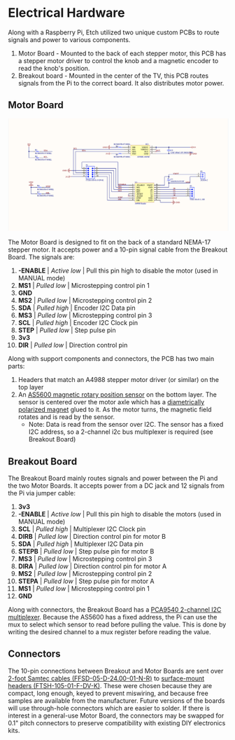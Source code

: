 # Electrical Hardware

Along with a Raspberry Pi, Etch utilized two unique custom PCBs to route signals and power to various components.

1. Motor Board - Mounted to the back of each stepper motor, this PCB has a stepper motor driver to control the knob and a magnetic encoder to read the knob's position.
2. Breakout board - Mounted in the center of the TV, this PCB routes signals from the Pi to the correct board. It also distributes motor power.

## Motor Board
![Image](https://github.com/benb116/Etch/raw/master/EE/MotorBoard/Motor%20Board%20Schematic.png)

The Motor Board is designed to fit on the back of a standard NEMA-17 stepper motor. It accepts power and a 10-pin signal cable from the Breakout Board. The signals are:

1. **-ENABLE** | *Active low* | Pull this pin high to disable the motor (used in MANUAL mode)
2. **MS1** | *Pulled low* | Microstepping control pin 1
3. **GND**
4. **MS2** | *Pulled low* | Microstepping control pin 2
5. **SDA** | *Pulled high* | Encoder I2C Data pin
6. **MS3** | *Pulled low* | Microstepping control pin 3
7. **SCL** | *Pulled high* | Encoder I2C Clock pin
8. **STEP** | *Pulled low* | Step pulse pin
9. **3v3**
10. **DIR** | *Pulled low* | Direction control pin

Along with support components and connectors, the PCB has two main parts:

1. Headers that match an A4988 stepper motor driver (or similar) on the top layer
2. An [AS5600 magnetic rotary position sensor](https://ams.com/as5600) on the bottom layer. The sensor is centered over the motor axle which has a [diametrically polarized magnet](https://www.kjmagnetics.com/magdir.asp) glued to it. As the motor turns, the magnetic field rotates and is read by the sensor.
	- Note: Data is read from the sensor over I2C. The sensor has a fixed I2C address, so a 2-channel i2c bus multiplexer is required (see Breakout Board)

## Breakout Board

The Breakout Board mainly routes signals and power between the Pi and the two Motor Boards. It accepts power from a DC jack and 12 signals from the Pi via jumper cable:

1. **3v3**
2. **-ENABLE** | *Active low* | Pull this pin high to disable the motors (used in MANUAL mode)
3. **SCL** | *Pulled high* | Multiplexer I2C Clock pin
4. **DIRB** | *Pulled low* | Direction control pin for motor B
5. **SDA** | *Pulled high* | Multiplexer I2C Data pin
6. **STEPB** | *Pulled low* | Step pulse pin for motor B
7. **MS3** | *Pulled low* | Microstepping control pin 3
8. **DIRA** | *Pulled low* | Direction control pin for motor A
9. **MS2** | *Pulled low* | Microstepping control pin 2
10. **STEPA** | *Pulled low* | Step pulse pin for motor A
11. **MS1** | *Pulled low* | Microstepping control pin 1
12. **GND**

Along with connectors, the Breakout Board has a [PCA9540 2-channel I2C multiplexer](https://www.nxp.com/docs/en/data-sheet/PCA9540B.pdf). Because the AS5600 has a fixed address, the Pi can use the mux to select which sensor to read before pulling the value. This is done by writing the desired channel to a mux register before reading the value.

## Connectors

The 10-pin connections between Breakout and Motor Boards are sent over [2-foot Samtec cables (FFSD-05-D-24.00-01-N-R)](https://www.samtec.com/products/ffsd-05-d-24.00-01-n-r) to [surface-mount headers (FTSH-105-01-F-DV-K)](https://www.samtec.com/products/ftsh-105-01-f-dv-k). These were chosen because they are compact, long enough, keyed to prevent miswiring, and because free samples are available from the manufacturer. Future versions of the boards will use through-hole connectors which are easier to solder. If there is interest in a general-use Motor Board, the connectors may be swapped for 0.1" pitch connectors to preserve compatibility with existing DIY electronics kits.